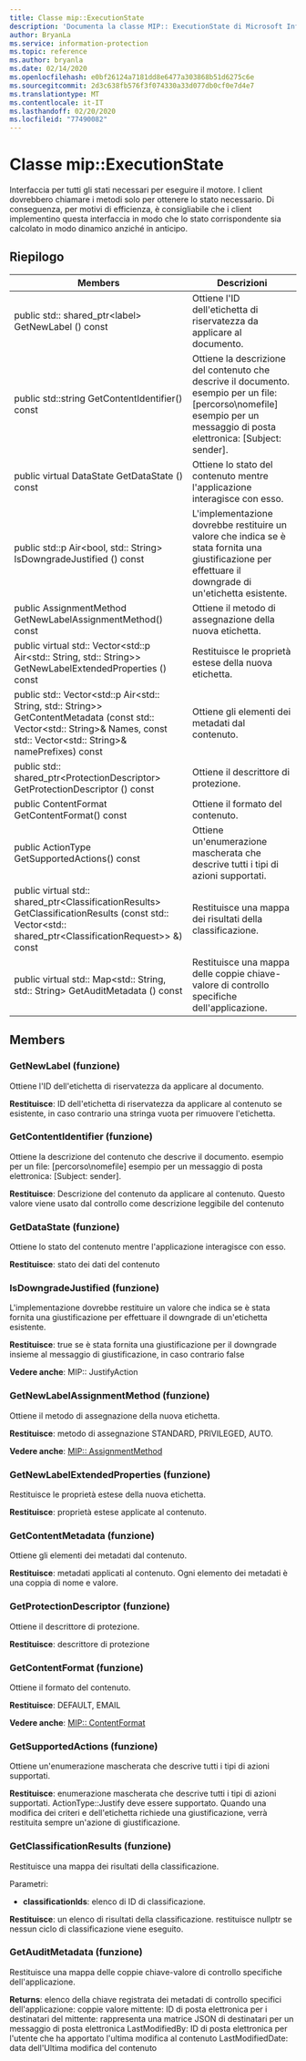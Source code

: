 ```yaml
---
title: Classe mip::ExecutionState
description: 'Documenta la classe MIP:: ExecutionState di Microsoft Information Protection (MIP) SDK.'
author: BryanLa
ms.service: information-protection
ms.topic: reference
ms.author: bryanla
ms.date: 02/14/2020
ms.openlocfilehash: e0bf26124a7181dd8e6477a303868b51d6275c6e
ms.sourcegitcommit: 2d3c638fb576f3f074330a33d077db0cf0e7d4e7
ms.translationtype: MT
ms.contentlocale: it-IT
ms.lasthandoff: 02/20/2020
ms.locfileid: "77490082"
---
```

# <a name="class-mipexecutionstate"></a>Classe mip::ExecutionState 
Interfaccia per tutti gli stati necessari per eseguire il motore.
I client dovrebbero chiamare i metodi solo per ottenere lo stato necessario. Di conseguenza, per motivi di efficienza, è consigliabile che i client implementino questa interfaccia in modo che lo stato corrispondente sia calcolato in modo dinamico anziché in anticipo.
  
## <a name="summary"></a>Riepilogo
 Members                        | Descrizioni                                
--------------------------------|---------------------------------------------
public std:: shared_ptr\<label\> GetNewLabel () const  |  Ottiene l'ID dell'etichetta di riservatezza da applicare al documento.
public std::string GetContentIdentifier() const  |  Ottiene la descrizione del contenuto che descrive il documento. esempio per un file: [percorso\nomefile] esempio per un messaggio di posta elettronica: [Subject: sender].
public virtual DataState GetDataState () const  |  Ottiene lo stato del contenuto mentre l'applicazione interagisce con esso.
public std::p Air\<bool, std:: String\> IsDowngradeJustified () const  |  L'implementazione dovrebbe restituire un valore che indica se è stata fornita una giustificazione per effettuare il downgrade di un'etichetta esistente.
public AssignmentMethod GetNewLabelAssignmentMethod() const  |  Ottiene il metodo di assegnazione della nuova etichetta.
public virtual std:: Vector\<std::p Air\<std:: String, std:: String\>\> GetNewLabelExtendedProperties () const  |  Restituisce le proprietà estese della nuova etichetta.
public std:: Vector\<std::p Air\<std:: String, std:: String\>\> GetContentMetadata (const std:: Vector\<std:: String\>& Names, const std:: Vector\<std:: String\>& namePrefixes) const  |  Ottiene gli elementi dei metadati dal contenuto.
public std:: shared_ptr\<ProtectionDescriptor\> GetProtectionDescriptor () const  |  Ottiene il descrittore di protezione.
public ContentFormat GetContentFormat() const  |  Ottiene il formato del contenuto.
public ActionType GetSupportedActions() const  |  Ottiene un'enumerazione mascherata che descrive tutti i tipi di azioni supportati.
public virtual std:: shared_ptr\<ClassificationResults\> GetClassificationResults (const std:: Vector\<std:: shared_ptr\<ClassificationRequest\>\> &) const  |  Restituisce una mappa dei risultati della classificazione.
public virtual std:: Map\<std:: String, std:: String\> GetAuditMetadata () const  |  Restituisce una mappa delle coppie chiave-valore di controllo specifiche dell'applicazione.
  
## <a name="members"></a>Members
  
### <a name="getnewlabel-function"></a>GetNewLabel (funzione)
Ottiene l'ID dell'etichetta di riservatezza da applicare al documento.

  
**Restituisce**: ID dell'etichetta di riservatezza da applicare al contenuto se esistente, in caso contrario una stringa vuota per rimuovere l'etichetta.
  
### <a name="getcontentidentifier-function"></a>GetContentIdentifier (funzione)
Ottiene la descrizione del contenuto che descrive il documento. esempio per un file: [percorso\nomefile] esempio per un messaggio di posta elettronica: [Subject: sender].

  
**Restituisce**: Descrizione del contenuto da applicare al contenuto.
Questo valore viene usato dal controllo come descrizione leggibile del contenuto
  
### <a name="getdatastate-function"></a>GetDataState (funzione)
Ottiene lo stato del contenuto mentre l'applicazione interagisce con esso.

  
**Restituisce**: stato dei dati del contenuto
  
### <a name="isdowngradejustified-function"></a>IsDowngradeJustified (funzione)
L'implementazione dovrebbe restituire un valore che indica se è stata fornita una giustificazione per effettuare il downgrade di un'etichetta esistente.

  
**Restituisce**: true se è stata fornita una giustificazione per il downgrade insieme al messaggio di giustificazione, in caso contrario false 
  
**Vedere anche**: MIP:: JustifyAction
  
### <a name="getnewlabelassignmentmethod-function"></a>GetNewLabelAssignmentMethod (funzione)
Ottiene il metodo di assegnazione della nuova etichetta.

  
**Restituisce**: metodo di assegnazione STANDARD, PRIVILEGED, AUTO. 
  
**Vedere anche**: [MIP:: AssignmentMethod](mip-enums-and-structs.md#assignmentmethod-enum)
  
### <a name="getnewlabelextendedproperties-function"></a>GetNewLabelExtendedProperties (funzione)
Restituisce le proprietà estese della nuova etichetta.

  
**Restituisce**: proprietà estese applicate al contenuto.
  
### <a name="getcontentmetadata-function"></a>GetContentMetadata (funzione)
Ottiene gli elementi dei metadati dal contenuto.

  
**Restituisce**: metadati applicati al contenuto. Ogni elemento dei metadati è una coppia di nome e valore.
  
### <a name="getprotectiondescriptor-function"></a>GetProtectionDescriptor (funzione)
Ottiene il descrittore di protezione.

  
**Restituisce**: descrittore di protezione
  
### <a name="getcontentformat-function"></a>GetContentFormat (funzione)
Ottiene il formato del contenuto.

  
**Restituisce**: DEFAULT, EMAIL 
  
**Vedere anche**: [MIP:: ContentFormat](mip-enums-and-structs.md#contentformat-enum)
  
### <a name="getsupportedactions-function"></a>GetSupportedActions (funzione)
Ottiene un'enumerazione mascherata che descrive tutti i tipi di azioni supportati.

  
**Restituisce**: enumerazione mascherata che descrive tutti i tipi di azioni supportati.
ActionType::Justify deve essere supportato. Quando una modifica dei criteri e dell'etichetta richiede una giustificazione, verrà restituita sempre un'azione di giustificazione.
  
### <a name="getclassificationresults-function"></a>GetClassificationResults (funzione)
Restituisce una mappa dei risultati della classificazione.

Parametri:  
* **classificationIds**: elenco di ID di classificazione. 



  
**Restituisce**: un elenco di risultati della classificazione. restituisce nullptr se nessun ciclo di classificazione viene eseguito.
  
### <a name="getauditmetadata-function"></a>GetAuditMetadata (funzione)
Restituisce una mappa delle coppie chiave-valore di controllo specifiche dell'applicazione.

  
**Returns**: elenco della chiave registrata dei metadati di controllo specifici dell'applicazione: coppie valore mittente: ID di posta elettronica per i destinatari del mittente: rappresenta una matrice JSON di destinatari per un messaggio di posta elettronica LastModifiedBy: ID di posta elettronica per l'utente che ha apportato l'ultima modifica al contenuto LastModifiedDate: data dell'Ultima modifica del contenuto